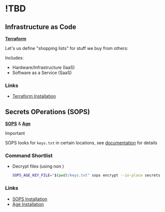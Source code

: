# !TBD

## Infrastructure as Code

**[Terraform]()**

Let's us define "shopping lists" for stuff we buy from others:

Includes:

- Hardware/Infrastructure (IaaS)
- Software as a Service (SaaS)

### Links

- [Terraform Installation](https://developer.hashicorp.com/terraform/tutorials/aws-get-started/install-cli)

## Secrets OPerations (SOPS)

**[SOPS]()** & **[Age]()**

> [!IMPORTANT]
> SOPS looks for `keys.txt` in certain locations, see [documentation](https://github.com/getsops/sops?tab=readme-ov-file#23encrypting-using-age) for details

### Command Shortlist

- Decrypt files (using non )

    ```sh
    SOPS_AGE_KEY_FILE="$(pwd)/keys.txt" sops encrypt --in-place secrets/api-tokens.yaml
    ```

### Links

- [SOPS Installation](https://github.com/getsops/sops/releases)
- [Age Installation](https://github.com/FiloSottile/age/releases)
